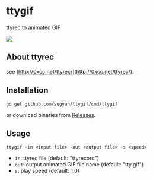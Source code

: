 ttygif
======

ttyrec to animated GIF

![](https://cloud.githubusercontent.com/assets/80381/3628176/6569016e-0e91-11e4-9b0d-6bbfd46a6d32.gif)


About ttyrec
------

see [http://0xcc.net/ttyrec/](http://0xcc.net/ttyrec/).


Installation
------------

    go get github.com/sugyan/ttygif/cmd/ttygif

or download binaries from [Releases](https://github.com/sugyan/ttygif/releases).


Usage
-----

    ttygif -in <input file> -out <output file> -s <speed>

* `in`: ttyrec file (default: "ttyrecord")
* `out`: output animated GIF file name (default: "tty.gif")
* `s`: play speed (default: 1.0)
